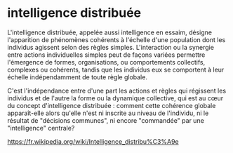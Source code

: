 # intelligence distribuée

L'intelligence distribuée, appelée aussi intelligence en essaim, désigne l'apparition de phénomènes cohérents à l'échelle d'une population dont les individus agissent selon des règles simples. L'interaction ou la synergie entre actions individuelles simples peut de façons variées permettre l'émergence de formes, organisations, ou comportements collectifs, complexes ou cohérents, tandis que les individus eux se comportent à leur échelle indépendamment de toute règle globale.

C'est l'indépendance entre d'une part les actions et règles qui régissent les individus et de l'autre la forme ou la dynamique collective, qui est au cœur du concept d'intelligence distribuée : comment cette cohérence globale apparaît-elle alors qu'elle n'est ni inscrite au niveau de l'individu, ni le résultat de "décisions communes", ni encore "commandée" par une "intelligence" centrale? 

https://fr.wikipedia.org/wiki/Intelligence_distribu%C3%A9e
